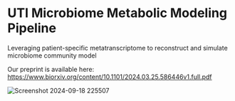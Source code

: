 # UTI Microbiome Metabolic Modeling Pipeline
Leveraging patient-specific metatranscriptome to reconstruct and simulate microbiome community model

Our preprint is available here:
https://www.biorxiv.org/content/10.1101/2024.03.25.586446v1.full.pdf

![Screenshot 2024-09-18 225507](https://github.com/user-attachments/assets/0d2284c8-6f6d-4d0d-bc2b-8e374c1011db)





